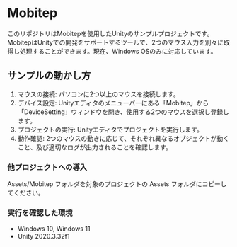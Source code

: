 # Mobitep
このリポジトリはMobitepを使用したUnityのサンプルプロジェクトです。
MobitepはUnityでの開発をサポートするツールで、2つのマウス入力を別々に取得し処理することができます。現在、Windows OSのみに対応しています。

## サンプルの動かし方
1. マウスの接続: パソコンに2つ以上のマウスを接続します。
2. デバイス設定: Unityエディタのメニューバーにある「Mobitep」から「DeviceSetting」ウィンドウを開き、使用する2つのマウスを選択し登録します。
3. プロジェクトの実行: Unityエディタでプロジェクトを実行します。
4. 動作確認: 2つのマウスの動きに応じて、それぞれ異なるオブジェクトが動くこと、及び適切なログが出力されることを確認します。

### 他プロジェクトへの導入
Assets/Mobitep フォルダを対象のプロジェクトの Assets フォルダにコピーしてください。

### 実行を確認した環境
- Windows 10, Windows 11
- Unity 2020.3.32f1
